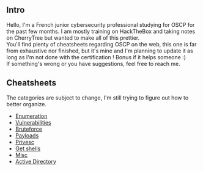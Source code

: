 ## Intro

Hello, I'm a French junior cybersecurity professional studying for OSCP for the past few months. I am mostly training on HackTheBox and taking notes on CherryTree but wanted to make all of this prettier.  
You'll find plenty of cheatsheets regarding OSCP on the web, this one is far from exhaustive nor finished, but it's mine and I'm planning to update it as long as I'm not done with the certification ! Bonus if it helps someone :)  
If something's wrong or you have suggestions, feel free to reach me.  

## Cheatsheets
The categories are subject to change, I'm still trying to figure out how to better organize.
- [Enumeration](https://0xa1d.github.io/cheatsheet#enumeration)
- [Vulnerabilities](https://0xa1d.github.io/cheatsheet#vulnerabilities)
- [Bruteforce](https://0xa1d.github.io/cheatsheet#bruteforce)
- [Payloads](https://0xa1d.github.io/cheatsheet#payloads)
- [Privesc](https://0xa1d.github.io/cheatsheet#privesc)
- [Get shells](https://0xa1d.github.io/cheatsheet#get-shells)
- [Misc](https://0xa1d.github.io/cheatsheet#misc)
- [Active Directory](https://0xa1d.github.io/cheatsheet#active-directory)
